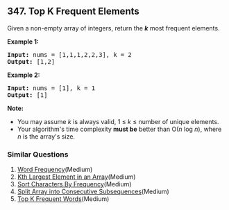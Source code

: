 ## 347. Top K Frequent Elements

<p>Given a non-empty array of integers, return the <b><i>k</i></b> most frequent elements.</p>

<p><strong>Example 1:</strong></p>

<pre>
<strong>Input: </strong>nums = <span id="example-input-1-1">[1,1,1,2,2,3]</span>, k = <span id="example-input-1-2">2</span>
<strong>Output: </strong><span id="example-output-1">[1,2]</span>
</pre>

<div>
<p><strong>Example 2:</strong></p>

<pre>
<strong>Input: </strong>nums = <span id="example-input-2-1">[1]</span>, k = <span id="example-input-2-2">1</span>
<strong>Output: </strong><span id="example-output-2">[1]</span></pre>
</div>

<p><b>Note: </b></p>

<ul>
	<li>You may assume <i>k</i> is always valid, 1 &le; <i>k</i> &le; number of unique elements.</li>
	<li>Your algorithm&#39;s time complexity <b>must be</b> better than O(<i>n</i> log <i>n</i>), where <i>n</i> is the array&#39;s size.</li>
</ul>


### Similar Questions
  1. [Word Frequency](https://github.com/openset/leetcode/tree/master/solution/word-frequency)(Medium)
  1. [Kth Largest Element in an Array](https://github.com/openset/leetcode/tree/master/solution/kth-largest-element-in-an-array)(Medium)
  1. [Sort Characters By Frequency](https://github.com/openset/leetcode/tree/master/solution/sort-characters-by-frequency)(Medium)
  1. [Split Array into Consecutive Subsequences](https://github.com/openset/leetcode/tree/master/solution/split-array-into-consecutive-subsequences)(Medium)
  1. [Top K Frequent Words](https://github.com/openset/leetcode/tree/master/solution/top-k-frequent-words)(Medium)

